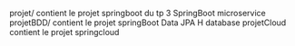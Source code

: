projet/ contient le projet springboot du tp 3 SpringBoot microservice
projetBDD/ contient le projet springBoot Data JPA H database
projetCloud contient le projet springcloud
